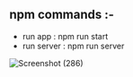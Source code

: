 ## npm commands :-
 - run app : npm run start
 - run server : npm run server

![Screenshot (286)](https://github.com/shatrukumar47/Todo-App-React-TypeScript/assets/123942835/91f13b66-5a99-4d6d-bc02-8a3f74bc95b1)
